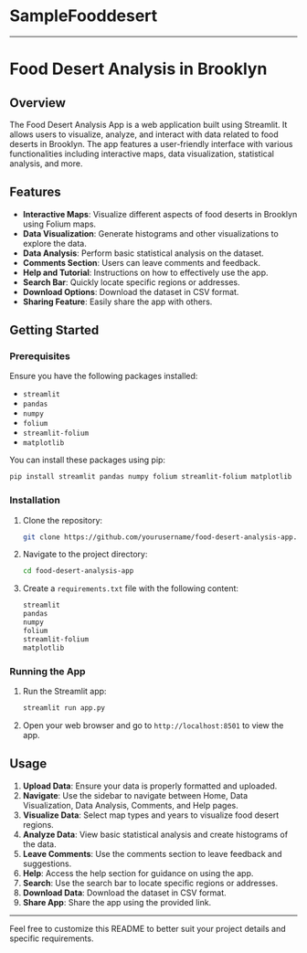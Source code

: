 # SampleFooddesert
---

# Food Desert Analysis in Brooklyn

## Overview
The Food Desert Analysis App is a web application built using Streamlit. It allows users to visualize, analyze, and interact with data related to food deserts in Brooklyn. The app features a user-friendly interface with various functionalities including interactive maps, data visualization, statistical analysis, and more.

## Features
- **Interactive Maps**: Visualize different aspects of food deserts in Brooklyn using Folium maps.
- **Data Visualization**: Generate histograms and other visualizations to explore the data.
- **Data Analysis**: Perform basic statistical analysis on the dataset.
- **Comments Section**: Users can leave comments and feedback.
- **Help and Tutorial**: Instructions on how to effectively use the app.
- **Search Bar**: Quickly locate specific regions or addresses.
- **Download Options**: Download the dataset in CSV format.
- **Sharing Feature**: Easily share the app with others.

## Getting Started

### Prerequisites
Ensure you have the following packages installed:
- `streamlit`
- `pandas`
- `numpy`
- `folium`
- `streamlit-folium`
- `matplotlib`

You can install these packages using pip:
```bash
pip install streamlit pandas numpy folium streamlit-folium matplotlib
```

### Installation
1. Clone the repository:
   ```bash
   git clone https://github.com/yourusername/food-desert-analysis-app.git
   ```
2. Navigate to the project directory:
   ```bash
   cd food-desert-analysis-app
   ```
3. Create a `requirements.txt` file with the following content:
   ```txt
   streamlit
   pandas
   numpy
   folium
   streamlit-folium
   matplotlib
   ```

### Running the App
1. Run the Streamlit app:
   ```bash
   streamlit run app.py
   ```
2. Open your web browser and go to `http://localhost:8501` to view the app.

## Usage
1. **Upload Data**: Ensure your data is properly formatted and uploaded.
2. **Navigate**: Use the sidebar to navigate between Home, Data Visualization, Data Analysis, Comments, and Help pages.
3. **Visualize Data**: Select map types and years to visualize food desert regions.
4. **Analyze Data**: View basic statistical analysis and create histograms of the data.
5. **Leave Comments**: Use the comments section to leave feedback and suggestions.
6. **Help**: Access the help section for guidance on using the app.
7. **Search**: Use the search bar to locate specific regions or addresses.
8. **Download Data**: Download the dataset in CSV format.
9. **Share App**: Share the app using the provided link.

---

Feel free to customize this README to better suit your project details and specific requirements.

